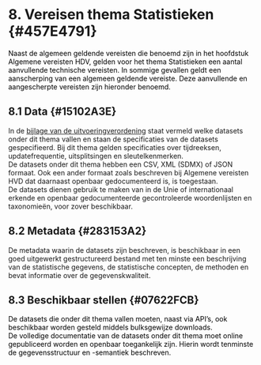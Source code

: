 # 8. Vereisen thema Statistieken {#457E4791}

<span style='color: #000000;'>Naast de algemeen geldende vereisten die benoemd zijn in </span><span style='color: #000000;'>het hoofdstuk Algemene vereisten HDV</span><span style='color: #000000;'>, gelden v</span><span style='color: #000000;'>oor het thema Statistieken een aantal aanvullende technische vereisten. In sommige gevallen geldt een aanscherping van een algemeen geldende vereiste. Deze aanvullende en aangescherpte vereisten zijn hieronder benoemd.</span><br/>
## 8.1 Data {#15102A3E}

In de <a href='https://eur-lex.europa.eu/legal-content/NL/TXT/HTML/?uri=CELEX:32023R0138' target='_blank'>bijlage van de uitvoeringverordening</a> staat vermeld welke datasets onder dit thema vallen en staan de specificaties van de datasets gespecifieerd. Bij dit thema gelden specificaties over tijdreeksen, updatefrequentie, uitsplitsingen en sleutelkenmerken.  <br/>
De datasets onder dit thema hebben een CSV, XML (SDMX) of JSON formaat. Ook een ander formaat zoals beschreven bij Algemene vereisten HVD dat daarnaast openbaar gedocumenteerd is, is toegestaan.  <br/>
De datasets dienen gebruik te maken van in de Unie of internationaal erkende en openbaar gedocumenteerde gecontroleerde woordenlijsten en taxonomieën, voor zover beschikbaar.<br/>
## 8.2 Metadata {#283153A2}

De metadata waarin de datasets zijn beschreven, is beschikbaar in een goed uitgewerkt gestructureerd bestand met ten minste een beschrijving van de statistische gegevens, de statistische concepten, de methoden en bevat informatie over de gegevenskwaliteit.<br/>
## 8.3 Beschikbaar stellen {#07622FCB}

<span style='color: #000000;'>De datasets die onder dit thema vallen moeten, naast via API’s, ook beschikbaar worden gesteld middels bulksgewijze downloads.</span><br/>
<span style='color: #000000;'>De volledige documentatie van de datasets onder dit thema moet online gepubliceerd worden en openbaar toegankelijk zijn. Hierin wordt tenminste de gegevensstructuur en -semantiek beschreven.</span>


